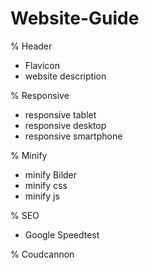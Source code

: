 # Website-Guide


  % Header
  - Flavicon
  - website description

  % Responsive
  - responsive tablet
  - responsive desktop
  - responsive smartphone

  % Minify
  - minify Bilder
  - minify css
  - minify js

  % SEO
  - Google Speedtest

  % Coudcannon
